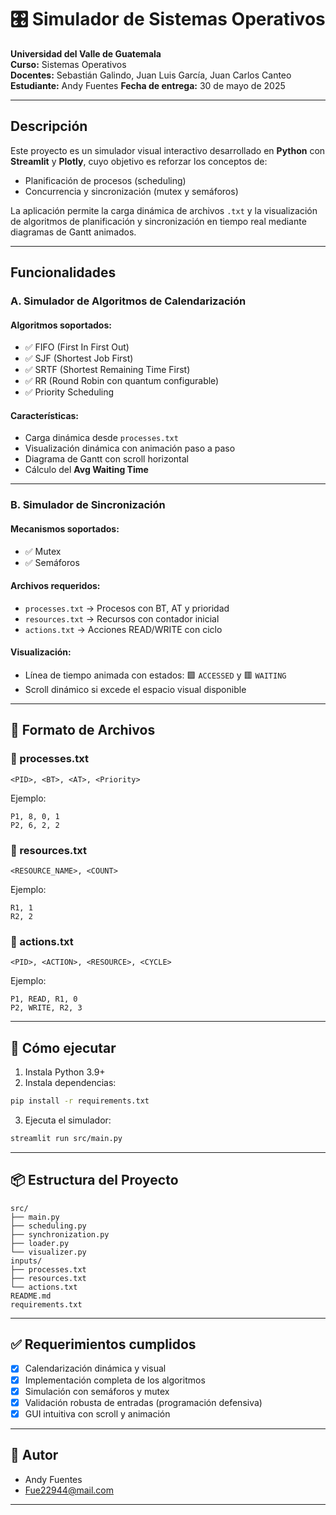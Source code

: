 # 🎛️ Simulador de Sistemas Operativos

**Universidad del Valle de Guatemala**  
**Curso:** Sistemas Operativos  
**Docentes:** Sebastián Galindo, Juan Luis García, Juan Carlos Canteo  
**Estudiante:** Andy Fuentes 
**Fecha de entrega:** 30 de mayo de 2025  

---

## Descripción

Este proyecto es un simulador visual interactivo desarrollado en **Python** con **Streamlit** y **Plotly**, cuyo objetivo es reforzar los conceptos de:

- Planificación de procesos (scheduling)
- Concurrencia y sincronización (mutex y semáforos)

La aplicación permite la carga dinámica de archivos `.txt` y la visualización de algoritmos de planificación y sincronización en tiempo real mediante diagramas de Gantt animados.

---

## Funcionalidades

### A. Simulador de Algoritmos de Calendarización

#### Algoritmos soportados:
- ✅ FIFO (First In First Out)  
- ✅ SJF (Shortest Job First)  
- ✅ SRTF (Shortest Remaining Time First)  
- ✅ RR (Round Robin con quantum configurable)  
- ✅ Priority Scheduling

#### Características:
- Carga dinámica desde `processes.txt`
- Visualización dinámica con animación paso a paso
- Diagrama de Gantt con scroll horizontal
- Cálculo del **Avg Waiting Time**

---

### B. Simulador de Sincronización

#### Mecanismos soportados:
- ✅ Mutex
- ✅ Semáforos

#### Archivos requeridos:
- `processes.txt` → Procesos con BT, AT y prioridad  
- `resources.txt` → Recursos con contador inicial  
- `actions.txt` → Acciones READ/WRITE con ciclo

#### Visualización:
- Línea de tiempo animada con estados: 🟩 `ACCESSED` y 🟥 `WAITING`
- Scroll dinámico si excede el espacio visual disponible

---

## 📂 Formato de Archivos

### 📝 processes.txt
```
<PID>, <BT>, <AT>, <Priority>
```
Ejemplo:
```
P1, 8, 0, 1
P2, 6, 2, 2
```

### 📝 resources.txt
```
<RESOURCE_NAME>, <COUNT>
```
Ejemplo:
```
R1, 1
R2, 2
```

### 📝 actions.txt
```
<PID>, <ACTION>, <RESOURCE>, <CYCLE>
```
Ejemplo:
```
P1, READ, R1, 0
P2, WRITE, R2, 3
```

---

## 🧪 Cómo ejecutar

1. Instala Python 3.9+  
2. Instala dependencias:
```bash
pip install -r requirements.txt
```

3. Ejecuta el simulador:
```bash
streamlit run src/main.py
```

---

## 📦 Estructura del Proyecto

```
src/
├── main.py
├── scheduling.py
├── synchronization.py
├── loader.py
└── visualizer.py
inputs/
├── processes.txt
├── resources.txt
└── actions.txt
README.md
requirements.txt
```

---

## ✅ Requerimientos cumplidos

- [x] Calendarización dinámica y visual
- [x] Implementación completa de los algoritmos
- [x] Simulación con semáforos y mutex
- [x] Validación robusta de entradas (programación defensiva)
- [x] GUI intuitiva con scroll y animación

---

## 👤 Autor

- Andy Fuentes
- Fue22944@mail.com

---
